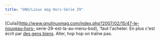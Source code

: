 ```yaml
---
title: "GNU/Linux mag Hors-Série 29"
---
```


[Cuila](http://www.gnulinuxmag.com/index.php?2007/02/15/47-le-nouveau-hors-
serie-29-est-la-au-menu-bsd), 'faut l'acheter. En plus c'est écrit par [des
gens biens](http://www.gcu.info/). Aller, hop hop on traîne pas.

